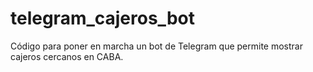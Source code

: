 # telegram_cajeros_bot
Código para poner en marcha un bot de Telegram que permite mostrar cajeros cercanos en CABA.
